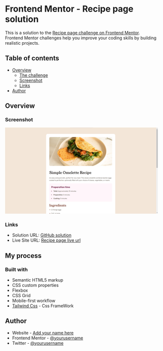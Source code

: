 # Frontend Mentor - Recipe page solution

This is a solution to the [Recipe page challenge on Frontend Mentor](https://www.frontendmentor.io/challenges/recipe-page-KiTsR8QQKm). Frontend Mentor challenges help you improve your coding skills by building realistic projects. 

## Table of contents

- [Overview](#overview)
  - [The challenge](#the-challenge)
  - [Screenshot](#screenshot)
  - [Links](#links)
- [Author](#author)

## Overview

### Screenshot

![](./public/Screenshot.png)


### Links

- Solution URL: [GitHub solution](https://github.com/vashu-kashyap/recipe-page)
- Live Site URL: [Recipe page live url](https://recipe-page-woad-three.vercel.app/)

## My process

### Built with

- Semantic HTML5 markup
- CSS custom properties
- Flexbox
- CSS Grid
- Mobile-first workflow
- [Tailwind Css](https://tailwindcss.com/) - Css FrameWork




## Author

- Website - [Add your name here](https://www.your-site.com)
- Frontend Mentor - [@yourusername](https://www.frontendmentor.io/profile/yourusername)
- Twitter - [@yourusername](https://www.twitter.com/yourusername)

  


